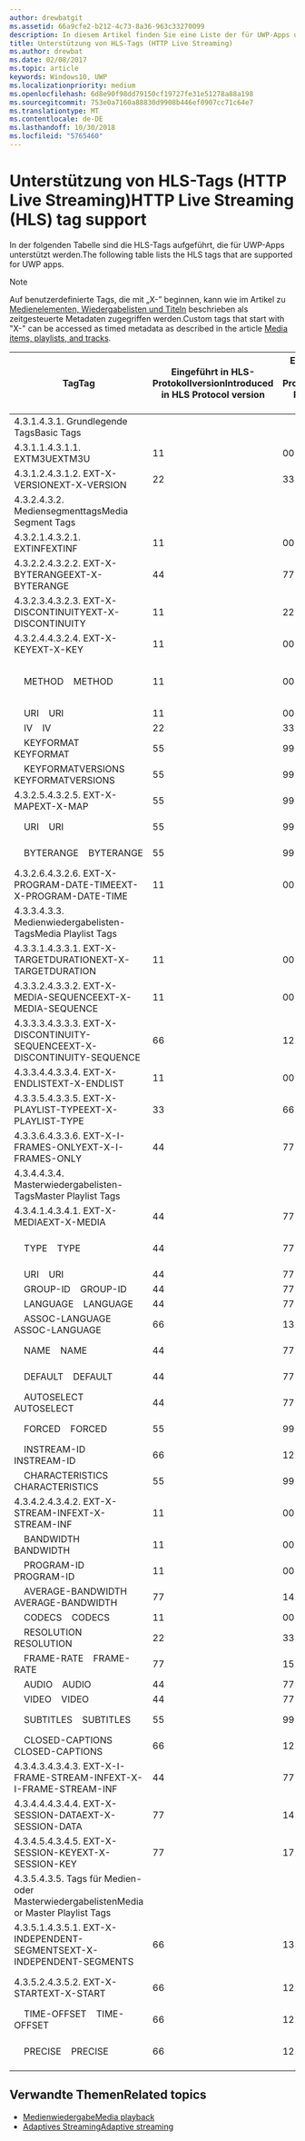 ```yaml
---
author: drewbatgit
ms.assetid: 66a9cfe2-b212-4c73-8a36-963c33270099
description: In diesem Artikel finden Sie eine Liste der für UWP-Apps unterstützten Tags für das HLS-Protokoll (HTTP Live Streaming).
title: Unterstützung von HLS-Tags (HTTP Live Streaming)
ms.author: drewbat
ms.date: 02/08/2017
ms.topic: article
keywords: Windows10, UWP
ms.localizationpriority: medium
ms.openlocfilehash: 6d8e90f98dd79150cf19727fe31e51278a88a198
ms.sourcegitcommit: 753e0a7160a88830d9908b446ef0907cc71c64e7
ms.translationtype: MT
ms.contentlocale: de-DE
ms.lasthandoff: 10/30/2018
ms.locfileid: "5765460"
---
```

# <a name="http-live-streaming-hls-tag-support"></a><span data-ttu-id="fa76d-104">Unterstützung von HLS-Tags (HTTP Live Streaming)</span><span class="sxs-lookup"><span data-stu-id="fa76d-104">HTTP Live Streaming (HLS) tag support</span></span>
<span data-ttu-id="fa76d-105">In der folgenden Tabelle sind die HLS-Tags aufgeführt, die für UWP-Apps unterstützt werden.</span><span class="sxs-lookup"><span data-stu-id="fa76d-105">The following table lists the HLS tags that are supported for UWP apps.</span></span>

> [!NOTE] 
> <span data-ttu-id="fa76d-106">Auf benutzerdefinierte Tags, die mit „X-” beginnen, kann wie im Artikel zu [Medienelementen, Wiedergabelisten und Titeln](media-playback-with-mediasource.md) beschrieben als zeitgesteuerte Metadaten zugegriffen werden.</span><span class="sxs-lookup"><span data-stu-id="fa76d-106">Custom tags that start with "X-" can be accessed as timed metadata as described in the article [Media items, playlists, and tracks](media-playback-with-mediasource.md).</span></span>

|<span data-ttu-id="fa76d-107">Tag</span><span class="sxs-lookup"><span data-stu-id="fa76d-107">Tag</span></span> |<span data-ttu-id="fa76d-108">Eingeführt in HLS-Protokollversion</span><span class="sxs-lookup"><span data-stu-id="fa76d-108">Introduced in HLS Protocol version</span></span>|<span data-ttu-id="fa76d-109">Entwurfsversion des HLS-Protokolldokuments</span><span class="sxs-lookup"><span data-stu-id="fa76d-109">HLS Protocol Document Draft Version</span></span>|<span data-ttu-id="fa76d-110">Erforderlich auf dem Client</span><span class="sxs-lookup"><span data-stu-id="fa76d-110">Required on Client</span></span>|<span data-ttu-id="fa76d-111">Juliversion von Windows 10</span><span class="sxs-lookup"><span data-stu-id="fa76d-111">July release of Windows 10</span></span>|<span data-ttu-id="fa76d-112">Windows 10, Version 1511</span><span class="sxs-lookup"><span data-stu-id="fa76d-112">Windows 10, Version 1511</span></span>|<span data-ttu-id="fa76d-113">Windows 10, Version 1607</span><span class="sxs-lookup"><span data-stu-id="fa76d-113">Windows 10, Version 1607</span></span> |
|---------------------|-----------|--------------|---------|--------------|-----|-----|
|<span data-ttu-id="fa76d-114">4.3.1.</span><span class="sxs-lookup"><span data-stu-id="fa76d-114">4.3.1.</span></span>  <span data-ttu-id="fa76d-115">Grundlegende Tags</span><span class="sxs-lookup"><span data-stu-id="fa76d-115">Basic Tags</span></span>                 |             |                   |         |             |     |    |
| <span data-ttu-id="fa76d-116">4.3.1.1.</span><span class="sxs-lookup"><span data-stu-id="fa76d-116">4.3.1.1.</span></span>  <span data-ttu-id="fa76d-117">EXTM3U</span><span class="sxs-lookup"><span data-stu-id="fa76d-117">EXTM3U</span></span> |<span data-ttu-id="fa76d-118">1</span><span class="sxs-lookup"><span data-stu-id="fa76d-118">1</span></span>|<span data-ttu-id="fa76d-119">0</span><span class="sxs-lookup"><span data-stu-id="fa76d-119">0</span></span>|<span data-ttu-id="fa76d-120">ERFORDERLICH</span><span class="sxs-lookup"><span data-stu-id="fa76d-120">REQUIRED</span></span>|<span data-ttu-id="fa76d-121">Unterstützt</span><span class="sxs-lookup"><span data-stu-id="fa76d-121">Supported</span></span>|<span data-ttu-id="fa76d-122">Unterstützt</span><span class="sxs-lookup"><span data-stu-id="fa76d-122">Supported</span></span>|<span data-ttu-id="fa76d-123">Unterstützt</span><span class="sxs-lookup"><span data-stu-id="fa76d-123">Supported</span></span>|
| <span data-ttu-id="fa76d-124">4.3.1.2.</span><span class="sxs-lookup"><span data-stu-id="fa76d-124">4.3.1.2.</span></span>  <span data-ttu-id="fa76d-125">EXT-X-VERSION</span><span class="sxs-lookup"><span data-stu-id="fa76d-125">EXT-X-VERSION</span></span> |<span data-ttu-id="fa76d-126">2</span><span class="sxs-lookup"><span data-stu-id="fa76d-126">2</span></span>|<span data-ttu-id="fa76d-127">3</span><span class="sxs-lookup"><span data-stu-id="fa76d-127">3</span></span>|<span data-ttu-id="fa76d-128">ERFORDERLICH</span><span class="sxs-lookup"><span data-stu-id="fa76d-128">REQUIRED</span></span>|<span data-ttu-id="fa76d-129">Unterstützt</span><span class="sxs-lookup"><span data-stu-id="fa76d-129">Supported</span></span>|<span data-ttu-id="fa76d-130">Unterstützt</span><span class="sxs-lookup"><span data-stu-id="fa76d-130">Supported</span></span>|<span data-ttu-id="fa76d-131">Unterstützt</span><span class="sxs-lookup"><span data-stu-id="fa76d-131">Supported</span></span>
|<span data-ttu-id="fa76d-132">4.3.2.</span><span class="sxs-lookup"><span data-stu-id="fa76d-132">4.3.2.</span></span>  <span data-ttu-id="fa76d-133">Mediensegmenttags</span><span class="sxs-lookup"><span data-stu-id="fa76d-133">Media Segment Tags</span></span>                 |             |                   |         |             |     |    | 
| <span data-ttu-id="fa76d-134">4.3.2.1.</span><span class="sxs-lookup"><span data-stu-id="fa76d-134">4.3.2.1.</span></span>  <span data-ttu-id="fa76d-135">EXTINF</span><span class="sxs-lookup"><span data-stu-id="fa76d-135">EXTINF</span></span>  |<span data-ttu-id="fa76d-136">1</span><span class="sxs-lookup"><span data-stu-id="fa76d-136">1</span></span>|<span data-ttu-id="fa76d-137">0</span><span class="sxs-lookup"><span data-stu-id="fa76d-137">0</span></span>|<span data-ttu-id="fa76d-138">ERFORDERLICH</span><span class="sxs-lookup"><span data-stu-id="fa76d-138">REQUIRED</span></span>|<span data-ttu-id="fa76d-139">Unterstützt</span><span class="sxs-lookup"><span data-stu-id="fa76d-139">Supported</span></span>|<span data-ttu-id="fa76d-140">Unterstützt</span><span class="sxs-lookup"><span data-stu-id="fa76d-140">Supported</span></span>|<span data-ttu-id="fa76d-141">Unterstützt</span><span class="sxs-lookup"><span data-stu-id="fa76d-141">Supported</span></span>
| <span data-ttu-id="fa76d-142">4.3.2.2.</span><span class="sxs-lookup"><span data-stu-id="fa76d-142">4.3.2.2.</span></span>  <span data-ttu-id="fa76d-143">EXT-X-BYTERANGE</span><span class="sxs-lookup"><span data-stu-id="fa76d-143">EXT-X-BYTERANGE</span></span> |<span data-ttu-id="fa76d-144">4</span><span class="sxs-lookup"><span data-stu-id="fa76d-144">4</span></span>|<span data-ttu-id="fa76d-145">7</span><span class="sxs-lookup"><span data-stu-id="fa76d-145">7</span></span>|<span data-ttu-id="fa76d-146">OPTIONAL</span><span class="sxs-lookup"><span data-stu-id="fa76d-146">OPTIONAL</span></span>|<span data-ttu-id="fa76d-147">Unterstützt</span><span class="sxs-lookup"><span data-stu-id="fa76d-147">Supported</span></span>|<span data-ttu-id="fa76d-148">Unterstützt</span><span class="sxs-lookup"><span data-stu-id="fa76d-148">Supported</span></span>|<span data-ttu-id="fa76d-149">Unterstützt</span><span class="sxs-lookup"><span data-stu-id="fa76d-149">Supported</span></span>|
| <span data-ttu-id="fa76d-150">4.3.2.3.</span><span class="sxs-lookup"><span data-stu-id="fa76d-150">4.3.2.3.</span></span>  <span data-ttu-id="fa76d-151">EXT-X-DISCONTINUITY</span><span class="sxs-lookup"><span data-stu-id="fa76d-151">EXT-X-DISCONTINUITY</span></span> |<span data-ttu-id="fa76d-152">1</span><span class="sxs-lookup"><span data-stu-id="fa76d-152">1</span></span>|<span data-ttu-id="fa76d-153">2</span><span class="sxs-lookup"><span data-stu-id="fa76d-153">2</span></span>|<span data-ttu-id="fa76d-154">OPTIONAL</span><span class="sxs-lookup"><span data-stu-id="fa76d-154">OPTIONAL</span></span>|<span data-ttu-id="fa76d-155">Unterstützt</span><span class="sxs-lookup"><span data-stu-id="fa76d-155">Supported</span></span>|<span data-ttu-id="fa76d-156">Unterstützt</span><span class="sxs-lookup"><span data-stu-id="fa76d-156">Supported</span></span>|<span data-ttu-id="fa76d-157">Unterstützt</span><span class="sxs-lookup"><span data-stu-id="fa76d-157">Supported</span></span>|
| <span data-ttu-id="fa76d-158">4.3.2.4.</span><span class="sxs-lookup"><span data-stu-id="fa76d-158">4.3.2.4.</span></span>  <span data-ttu-id="fa76d-159">EXT-X-KEY</span><span class="sxs-lookup"><span data-stu-id="fa76d-159">EXT-X-KEY</span></span> |<span data-ttu-id="fa76d-160">1</span><span class="sxs-lookup"><span data-stu-id="fa76d-160">1</span></span>|<span data-ttu-id="fa76d-161">0</span><span class="sxs-lookup"><span data-stu-id="fa76d-161">0</span></span>|<span data-ttu-id="fa76d-162">OPTIONAL</span><span class="sxs-lookup"><span data-stu-id="fa76d-162">OPTIONAL</span></span>|<span data-ttu-id="fa76d-163">Unterstützt</span><span class="sxs-lookup"><span data-stu-id="fa76d-163">Supported</span></span>|<span data-ttu-id="fa76d-164">Unterstützt</span><span class="sxs-lookup"><span data-stu-id="fa76d-164">Supported</span></span>|<span data-ttu-id="fa76d-165">Unterstützt</span><span class="sxs-lookup"><span data-stu-id="fa76d-165">Supported</span></span>|
|<span data-ttu-id="fa76d-166">&nbsp;&nbsp;&nbsp; METHOD</span><span class="sxs-lookup"><span data-stu-id="fa76d-166">&nbsp;&nbsp;&nbsp; METHOD</span></span>|<span data-ttu-id="fa76d-167">1</span><span class="sxs-lookup"><span data-stu-id="fa76d-167">1</span></span>|<span data-ttu-id="fa76d-168">0</span><span class="sxs-lookup"><span data-stu-id="fa76d-168">0</span></span>|<span data-ttu-id="fa76d-169">Attribut</span><span class="sxs-lookup"><span data-stu-id="fa76d-169">Attribute</span></span>|<span data-ttu-id="fa76d-170">„NONE, AES-128”</span><span class="sxs-lookup"><span data-stu-id="fa76d-170">"NONE, AES-128"</span></span>|<span data-ttu-id="fa76d-171">„NONE, AES-128”</span><span class="sxs-lookup"><span data-stu-id="fa76d-171">"NONE, AES-128"</span></span>|<span data-ttu-id="fa76d-172">„NONE, AES-128, SAMPLE-AES”</span><span class="sxs-lookup"><span data-stu-id="fa76d-172">"NONE, AES-128, SAMPLE-AES"</span></span>|
|<span data-ttu-id="fa76d-173">&nbsp;&nbsp;&nbsp; URI</span><span class="sxs-lookup"><span data-stu-id="fa76d-173">&nbsp;&nbsp;&nbsp; URI</span></span>|<span data-ttu-id="fa76d-174">1</span><span class="sxs-lookup"><span data-stu-id="fa76d-174">1</span></span>|<span data-ttu-id="fa76d-175">0</span><span class="sxs-lookup"><span data-stu-id="fa76d-175">0</span></span>|<span data-ttu-id="fa76d-176">Attribut</span><span class="sxs-lookup"><span data-stu-id="fa76d-176">Attribute</span></span>|<span data-ttu-id="fa76d-177">Unterstützt</span><span class="sxs-lookup"><span data-stu-id="fa76d-177">Supported</span></span>|<span data-ttu-id="fa76d-178">Unterstützt</span><span class="sxs-lookup"><span data-stu-id="fa76d-178">Supported</span></span>|<span data-ttu-id="fa76d-179">Unterstützt</span><span class="sxs-lookup"><span data-stu-id="fa76d-179">Supported</span></span>|
|<span data-ttu-id="fa76d-180">&nbsp;&nbsp;&nbsp; IV</span><span class="sxs-lookup"><span data-stu-id="fa76d-180">&nbsp;&nbsp;&nbsp; IV</span></span>|<span data-ttu-id="fa76d-181">2</span><span class="sxs-lookup"><span data-stu-id="fa76d-181">2</span></span>|<span data-ttu-id="fa76d-182">3</span><span class="sxs-lookup"><span data-stu-id="fa76d-182">3</span></span>|<span data-ttu-id="fa76d-183">Attribut</span><span class="sxs-lookup"><span data-stu-id="fa76d-183">Attribute</span></span>|<span data-ttu-id="fa76d-184">Unterstützt</span><span class="sxs-lookup"><span data-stu-id="fa76d-184">Supported</span></span>|<span data-ttu-id="fa76d-185">Unterstützt</span><span class="sxs-lookup"><span data-stu-id="fa76d-185">Supported</span></span>|<span data-ttu-id="fa76d-186">Unterstützt</span><span class="sxs-lookup"><span data-stu-id="fa76d-186">Supported</span></span>|
|<span data-ttu-id="fa76d-187">&nbsp;&nbsp;&nbsp; KEYFORMAT</span><span class="sxs-lookup"><span data-stu-id="fa76d-187">&nbsp;&nbsp;&nbsp; KEYFORMAT</span></span>|<span data-ttu-id="fa76d-188">5</span><span class="sxs-lookup"><span data-stu-id="fa76d-188">5</span></span>|<span data-ttu-id="fa76d-189">9</span><span class="sxs-lookup"><span data-stu-id="fa76d-189">9</span></span>|<span data-ttu-id="fa76d-190">Attribut</span><span class="sxs-lookup"><span data-stu-id="fa76d-190">Attribute</span></span>|<span data-ttu-id="fa76d-191">Nicht unterstützt</span><span class="sxs-lookup"><span data-stu-id="fa76d-191">Not Supported</span></span>|<span data-ttu-id="fa76d-192">Nicht unterstützt</span><span class="sxs-lookup"><span data-stu-id="fa76d-192">Not Supported</span></span>|<span data-ttu-id="fa76d-193">Nicht unterstützt</span><span class="sxs-lookup"><span data-stu-id="fa76d-193">Not Supported</span></span>|
|<span data-ttu-id="fa76d-194">&nbsp;&nbsp;&nbsp; KEYFORMATVERSIONS</span><span class="sxs-lookup"><span data-stu-id="fa76d-194">&nbsp;&nbsp;&nbsp; KEYFORMATVERSIONS</span></span>|<span data-ttu-id="fa76d-195">5</span><span class="sxs-lookup"><span data-stu-id="fa76d-195">5</span></span>|<span data-ttu-id="fa76d-196">9</span><span class="sxs-lookup"><span data-stu-id="fa76d-196">9</span></span>|<span data-ttu-id="fa76d-197">Attribut</span><span class="sxs-lookup"><span data-stu-id="fa76d-197">Attribute</span></span>|<span data-ttu-id="fa76d-198">Nicht unterstützt</span><span class="sxs-lookup"><span data-stu-id="fa76d-198">Not Supported</span></span>|<span data-ttu-id="fa76d-199">Nicht unterstützt</span><span class="sxs-lookup"><span data-stu-id="fa76d-199">Not Supported</span></span>|<span data-ttu-id="fa76d-200">Nicht unterstützt</span><span class="sxs-lookup"><span data-stu-id="fa76d-200">Not Supported</span></span>|
| <span data-ttu-id="fa76d-201">4.3.2.5.</span><span class="sxs-lookup"><span data-stu-id="fa76d-201">4.3.2.5.</span></span>  <span data-ttu-id="fa76d-202">EXT-X-MAP</span><span class="sxs-lookup"><span data-stu-id="fa76d-202">EXT-X-MAP</span></span> |<span data-ttu-id="fa76d-203">5</span><span class="sxs-lookup"><span data-stu-id="fa76d-203">5</span></span>|<span data-ttu-id="fa76d-204">9</span><span class="sxs-lookup"><span data-stu-id="fa76d-204">9</span></span>|<span data-ttu-id="fa76d-205">OPTIONAL</span><span class="sxs-lookup"><span data-stu-id="fa76d-205">OPTIONAL</span></span>|<span data-ttu-id="fa76d-206">Nicht unterstützt</span><span class="sxs-lookup"><span data-stu-id="fa76d-206">Not Supported</span></span>|<span data-ttu-id="fa76d-207">Nicht unterstützt</span><span class="sxs-lookup"><span data-stu-id="fa76d-207">Not Supported</span></span>|<span data-ttu-id="fa76d-208">Nicht unterstützt</span><span class="sxs-lookup"><span data-stu-id="fa76d-208">Not Supported</span></span>|
|<span data-ttu-id="fa76d-209">&nbsp;&nbsp;&nbsp; URI</span><span class="sxs-lookup"><span data-stu-id="fa76d-209">&nbsp;&nbsp;&nbsp; URI</span></span>|<span data-ttu-id="fa76d-210">5</span><span class="sxs-lookup"><span data-stu-id="fa76d-210">5</span></span>|<span data-ttu-id="fa76d-211">9</span><span class="sxs-lookup"><span data-stu-id="fa76d-211">9</span></span>|<span data-ttu-id="fa76d-212">Attribut</span><span class="sxs-lookup"><span data-stu-id="fa76d-212">Attribute</span></span>|<span data-ttu-id="fa76d-213">Nicht unterstützt</span><span class="sxs-lookup"><span data-stu-id="fa76d-213">Not Supported</span></span>|<span data-ttu-id="fa76d-214">Nicht unterstützt</span><span class="sxs-lookup"><span data-stu-id="fa76d-214">Not Supported</span></span>|<span data-ttu-id="fa76d-215">Nicht unterstützt</span><span class="sxs-lookup"><span data-stu-id="fa76d-215">Not Supported</span></span>|
|<span data-ttu-id="fa76d-216">&nbsp;&nbsp;&nbsp; BYTERANGE</span><span class="sxs-lookup"><span data-stu-id="fa76d-216">&nbsp;&nbsp;&nbsp; BYTERANGE</span></span>|<span data-ttu-id="fa76d-217">5</span><span class="sxs-lookup"><span data-stu-id="fa76d-217">5</span></span>|<span data-ttu-id="fa76d-218">9</span><span class="sxs-lookup"><span data-stu-id="fa76d-218">9</span></span>|<span data-ttu-id="fa76d-219">Attribut</span><span class="sxs-lookup"><span data-stu-id="fa76d-219">Attribute</span></span>|<span data-ttu-id="fa76d-220">Nicht unterstützt</span><span class="sxs-lookup"><span data-stu-id="fa76d-220">Not Supported</span></span>|<span data-ttu-id="fa76d-221">Nicht unterstützt</span><span class="sxs-lookup"><span data-stu-id="fa76d-221">Not Supported</span></span>|<span data-ttu-id="fa76d-222">Nicht unterstützt</span><span class="sxs-lookup"><span data-stu-id="fa76d-222">Not Supported</span></span>|
| <span data-ttu-id="fa76d-223">4.3.2.6.</span><span class="sxs-lookup"><span data-stu-id="fa76d-223">4.3.2.6.</span></span>  <span data-ttu-id="fa76d-224">EXT-X-PROGRAM-DATE-TIME</span><span class="sxs-lookup"><span data-stu-id="fa76d-224">EXT-X-PROGRAM-DATE-TIME</span></span> |<span data-ttu-id="fa76d-225">1</span><span class="sxs-lookup"><span data-stu-id="fa76d-225">1</span></span>|<span data-ttu-id="fa76d-226">0</span><span class="sxs-lookup"><span data-stu-id="fa76d-226">0</span></span>|<span data-ttu-id="fa76d-227">OPTIONAL</span><span class="sxs-lookup"><span data-stu-id="fa76d-227">OPTIONAL</span></span>|<span data-ttu-id="fa76d-228">Nicht unterstützt</span><span class="sxs-lookup"><span data-stu-id="fa76d-228">Not Supported</span></span>|<span data-ttu-id="fa76d-229">Nicht unterstützt</span><span class="sxs-lookup"><span data-stu-id="fa76d-229">Not Supported</span></span>|<span data-ttu-id="fa76d-230">Nicht unterstützt</span><span class="sxs-lookup"><span data-stu-id="fa76d-230">Not Supported</span></span>|
|<span data-ttu-id="fa76d-231">4.3.3.</span><span class="sxs-lookup"><span data-stu-id="fa76d-231">4.3.3.</span></span>  <span data-ttu-id="fa76d-232">Medienwiedergabelisten-Tags</span><span class="sxs-lookup"><span data-stu-id="fa76d-232">Media Playlist Tags</span></span>                 |             |                   |         |             |     |    | 
| <span data-ttu-id="fa76d-233">4.3.3.1.</span><span class="sxs-lookup"><span data-stu-id="fa76d-233">4.3.3.1.</span></span>  <span data-ttu-id="fa76d-234">EXT-X-TARGETDURATION</span><span class="sxs-lookup"><span data-stu-id="fa76d-234">EXT-X-TARGETDURATION</span></span>  |<span data-ttu-id="fa76d-235">1</span><span class="sxs-lookup"><span data-stu-id="fa76d-235">1</span></span>|<span data-ttu-id="fa76d-236">0</span><span class="sxs-lookup"><span data-stu-id="fa76d-236">0</span></span>|<span data-ttu-id="fa76d-237">ERFORDERLICH</span><span class="sxs-lookup"><span data-stu-id="fa76d-237">REQUIRED</span></span>|<span data-ttu-id="fa76d-238">Unterstützt</span><span class="sxs-lookup"><span data-stu-id="fa76d-238">Supported</span></span>|<span data-ttu-id="fa76d-239">Unterstützt</span><span class="sxs-lookup"><span data-stu-id="fa76d-239">Supported</span></span>|<span data-ttu-id="fa76d-240">Unterstützt</span><span class="sxs-lookup"><span data-stu-id="fa76d-240">Supported</span></span>|
| <span data-ttu-id="fa76d-241">4.3.3.2.</span><span class="sxs-lookup"><span data-stu-id="fa76d-241">4.3.3.2.</span></span>  <span data-ttu-id="fa76d-242">EXT-X-MEDIA-SEQUENCE</span><span class="sxs-lookup"><span data-stu-id="fa76d-242">EXT-X-MEDIA-SEQUENCE</span></span>  |<span data-ttu-id="fa76d-243">1</span><span class="sxs-lookup"><span data-stu-id="fa76d-243">1</span></span>|<span data-ttu-id="fa76d-244">0</span><span class="sxs-lookup"><span data-stu-id="fa76d-244">0</span></span>|<span data-ttu-id="fa76d-245">OPTIONAL</span><span class="sxs-lookup"><span data-stu-id="fa76d-245">OPTIONAL</span></span>|<span data-ttu-id="fa76d-246">Unterstützt</span><span class="sxs-lookup"><span data-stu-id="fa76d-246">Supported</span></span>|<span data-ttu-id="fa76d-247">Unterstützt</span><span class="sxs-lookup"><span data-stu-id="fa76d-247">Supported</span></span>|<span data-ttu-id="fa76d-248">Unterstützt</span><span class="sxs-lookup"><span data-stu-id="fa76d-248">Supported</span></span>|
| <span data-ttu-id="fa76d-249">4.3.3.3.</span><span class="sxs-lookup"><span data-stu-id="fa76d-249">4.3.3.3.</span></span>  <span data-ttu-id="fa76d-250">EXT-X-DISCONTINUITY-SEQUENCE</span><span class="sxs-lookup"><span data-stu-id="fa76d-250">EXT-X-DISCONTINUITY-SEQUENCE</span></span>|<span data-ttu-id="fa76d-251">6</span><span class="sxs-lookup"><span data-stu-id="fa76d-251">6</span></span>|<span data-ttu-id="fa76d-252">12</span><span class="sxs-lookup"><span data-stu-id="fa76d-252">12</span></span>|<span data-ttu-id="fa76d-253">OPTIONAL</span><span class="sxs-lookup"><span data-stu-id="fa76d-253">OPTIONAL</span></span>|<span data-ttu-id="fa76d-254">Nicht unterstützt</span><span class="sxs-lookup"><span data-stu-id="fa76d-254">Not Supported</span></span>|<span data-ttu-id="fa76d-255">Nicht unterstützt</span><span class="sxs-lookup"><span data-stu-id="fa76d-255">Not Supported</span></span>|<span data-ttu-id="fa76d-256">Nicht unterstützt</span><span class="sxs-lookup"><span data-stu-id="fa76d-256">Not Supported</span></span>|
| <span data-ttu-id="fa76d-257">4.3.3.4.</span><span class="sxs-lookup"><span data-stu-id="fa76d-257">4.3.3.4.</span></span>  <span data-ttu-id="fa76d-258">EXT-X-ENDLIST</span><span class="sxs-lookup"><span data-stu-id="fa76d-258">EXT-X-ENDLIST</span></span> |<span data-ttu-id="fa76d-259">1</span><span class="sxs-lookup"><span data-stu-id="fa76d-259">1</span></span>|<span data-ttu-id="fa76d-260">0</span><span class="sxs-lookup"><span data-stu-id="fa76d-260">0</span></span>|<span data-ttu-id="fa76d-261">OPTIONAL</span><span class="sxs-lookup"><span data-stu-id="fa76d-261">OPTIONAL</span></span>|<span data-ttu-id="fa76d-262">Unterstützt</span><span class="sxs-lookup"><span data-stu-id="fa76d-262">Supported</span></span>|<span data-ttu-id="fa76d-263">Unterstützt</span><span class="sxs-lookup"><span data-stu-id="fa76d-263">Supported</span></span>|<span data-ttu-id="fa76d-264">Unterstützt</span><span class="sxs-lookup"><span data-stu-id="fa76d-264">Supported</span></span>|
| <span data-ttu-id="fa76d-265">4.3.3.5.</span><span class="sxs-lookup"><span data-stu-id="fa76d-265">4.3.3.5.</span></span>  <span data-ttu-id="fa76d-266">EXT-X-PLAYLIST-TYPE</span><span class="sxs-lookup"><span data-stu-id="fa76d-266">EXT-X-PLAYLIST-TYPE</span></span> |<span data-ttu-id="fa76d-267">3</span><span class="sxs-lookup"><span data-stu-id="fa76d-267">3</span></span>|<span data-ttu-id="fa76d-268">6</span><span class="sxs-lookup"><span data-stu-id="fa76d-268">6</span></span>|<span data-ttu-id="fa76d-269">OPTIONAL</span><span class="sxs-lookup"><span data-stu-id="fa76d-269">OPTIONAL</span></span>|<span data-ttu-id="fa76d-270">Unterstützt</span><span class="sxs-lookup"><span data-stu-id="fa76d-270">Supported</span></span>|<span data-ttu-id="fa76d-271">Unterstützt</span><span class="sxs-lookup"><span data-stu-id="fa76d-271">Supported</span></span>|<span data-ttu-id="fa76d-272">Unterstützt</span><span class="sxs-lookup"><span data-stu-id="fa76d-272">Supported</span></span>|
| <span data-ttu-id="fa76d-273">4.3.3.6.</span><span class="sxs-lookup"><span data-stu-id="fa76d-273">4.3.3.6.</span></span>  <span data-ttu-id="fa76d-274">EXT-X-I-FRAMES-ONLY</span><span class="sxs-lookup"><span data-stu-id="fa76d-274">EXT-X-I-FRAMES-ONLY</span></span> |<span data-ttu-id="fa76d-275">4</span><span class="sxs-lookup"><span data-stu-id="fa76d-275">4</span></span>|<span data-ttu-id="fa76d-276">7</span><span class="sxs-lookup"><span data-stu-id="fa76d-276">7</span></span>|<span data-ttu-id="fa76d-277">OPTIONAL</span><span class="sxs-lookup"><span data-stu-id="fa76d-277">OPTIONAL</span></span>|<span data-ttu-id="fa76d-278">Nicht unterstützt</span><span class="sxs-lookup"><span data-stu-id="fa76d-278">Not Supported</span></span>|<span data-ttu-id="fa76d-279">Nicht unterstützt</span><span class="sxs-lookup"><span data-stu-id="fa76d-279">Not Supported</span></span>|<span data-ttu-id="fa76d-280">Nicht unterstützt</span><span class="sxs-lookup"><span data-stu-id="fa76d-280">Not Supported</span></span>|
|<span data-ttu-id="fa76d-281">4.3.4.</span><span class="sxs-lookup"><span data-stu-id="fa76d-281">4.3.4.</span></span>  <span data-ttu-id="fa76d-282">Masterwiedergabelisten-Tags</span><span class="sxs-lookup"><span data-stu-id="fa76d-282">Master Playlist Tags</span></span>                 |             |                   |         |             |     |    |
| <span data-ttu-id="fa76d-283">4.3.4.1.</span><span class="sxs-lookup"><span data-stu-id="fa76d-283">4.3.4.1.</span></span>  <span data-ttu-id="fa76d-284">EXT-X-MEDIA</span><span class="sxs-lookup"><span data-stu-id="fa76d-284">EXT-X-MEDIA</span></span> |<span data-ttu-id="fa76d-285">4</span><span class="sxs-lookup"><span data-stu-id="fa76d-285">4</span></span>|<span data-ttu-id="fa76d-286">7</span><span class="sxs-lookup"><span data-stu-id="fa76d-286">7</span></span>|<span data-ttu-id="fa76d-287">OPTIONAL</span><span class="sxs-lookup"><span data-stu-id="fa76d-287">OPTIONAL</span></span>|<span data-ttu-id="fa76d-288">Unterstützt</span><span class="sxs-lookup"><span data-stu-id="fa76d-288">Supported</span></span>|<span data-ttu-id="fa76d-289">Unterstützt</span><span class="sxs-lookup"><span data-stu-id="fa76d-289">Supported</span></span>|<span data-ttu-id="fa76d-290">Unterstützt</span><span class="sxs-lookup"><span data-stu-id="fa76d-290">Supported</span></span>|
|<span data-ttu-id="fa76d-291">&nbsp;&nbsp;&nbsp;  TYPE</span><span class="sxs-lookup"><span data-stu-id="fa76d-291">&nbsp;&nbsp;&nbsp;  TYPE</span></span>|<span data-ttu-id="fa76d-292">4</span><span class="sxs-lookup"><span data-stu-id="fa76d-292">4</span></span>|<span data-ttu-id="fa76d-293">7</span><span class="sxs-lookup"><span data-stu-id="fa76d-293">7</span></span>|<span data-ttu-id="fa76d-294">Attribut</span><span class="sxs-lookup"><span data-stu-id="fa76d-294">Attribute</span></span>|<span data-ttu-id="fa76d-295">„AUDIO, VIDEO”</span><span class="sxs-lookup"><span data-stu-id="fa76d-295">"AUDIO, VIDEO"</span></span>|<span data-ttu-id="fa76d-296">„AUDIO, VIDEO”</span><span class="sxs-lookup"><span data-stu-id="fa76d-296">"AUDIO, VIDEO"</span></span>|<span data-ttu-id="fa76d-297">„AUDIO, VIDEO, SUBTITLES”</span><span class="sxs-lookup"><span data-stu-id="fa76d-297">"AUDIO, VIDEO, SUBTITLES"</span></span>|
|<span data-ttu-id="fa76d-298">&nbsp;&nbsp;&nbsp;  URI</span><span class="sxs-lookup"><span data-stu-id="fa76d-298">&nbsp;&nbsp;&nbsp;  URI</span></span>|<span data-ttu-id="fa76d-299">4</span><span class="sxs-lookup"><span data-stu-id="fa76d-299">4</span></span>|<span data-ttu-id="fa76d-300">7</span><span class="sxs-lookup"><span data-stu-id="fa76d-300">7</span></span>|<span data-ttu-id="fa76d-301">Attribut</span><span class="sxs-lookup"><span data-stu-id="fa76d-301">Attribute</span></span>|<span data-ttu-id="fa76d-302">Unterstützt</span><span class="sxs-lookup"><span data-stu-id="fa76d-302">Supported</span></span>|<span data-ttu-id="fa76d-303">Unterstützt</span><span class="sxs-lookup"><span data-stu-id="fa76d-303">Supported</span></span>|<span data-ttu-id="fa76d-304">Unterstützt</span><span class="sxs-lookup"><span data-stu-id="fa76d-304">Supported</span></span>|
|<span data-ttu-id="fa76d-305">&nbsp;&nbsp;&nbsp;  GROUP-ID</span><span class="sxs-lookup"><span data-stu-id="fa76d-305">&nbsp;&nbsp;&nbsp;  GROUP-ID</span></span>|<span data-ttu-id="fa76d-306">4</span><span class="sxs-lookup"><span data-stu-id="fa76d-306">4</span></span>|<span data-ttu-id="fa76d-307">7</span><span class="sxs-lookup"><span data-stu-id="fa76d-307">7</span></span>|<span data-ttu-id="fa76d-308">Attribut</span><span class="sxs-lookup"><span data-stu-id="fa76d-308">Attribute</span></span>|<span data-ttu-id="fa76d-309">Unterstützt</span><span class="sxs-lookup"><span data-stu-id="fa76d-309">Supported</span></span>|<span data-ttu-id="fa76d-310">Unterstützt</span><span class="sxs-lookup"><span data-stu-id="fa76d-310">Supported</span></span>|<span data-ttu-id="fa76d-311">Unterstützt</span><span class="sxs-lookup"><span data-stu-id="fa76d-311">Supported</span></span>|
|<span data-ttu-id="fa76d-312">&nbsp;&nbsp;&nbsp;  LANGUAGE</span><span class="sxs-lookup"><span data-stu-id="fa76d-312">&nbsp;&nbsp;&nbsp;  LANGUAGE</span></span>|<span data-ttu-id="fa76d-313">4</span><span class="sxs-lookup"><span data-stu-id="fa76d-313">4</span></span>|<span data-ttu-id="fa76d-314">7</span><span class="sxs-lookup"><span data-stu-id="fa76d-314">7</span></span>|<span data-ttu-id="fa76d-315">Attribut</span><span class="sxs-lookup"><span data-stu-id="fa76d-315">Attribute</span></span>|<span data-ttu-id="fa76d-316">Unterstützt</span><span class="sxs-lookup"><span data-stu-id="fa76d-316">Supported</span></span>|<span data-ttu-id="fa76d-317">Unterstützt</span><span class="sxs-lookup"><span data-stu-id="fa76d-317">Supported</span></span>|<span data-ttu-id="fa76d-318">Unterstützt</span><span class="sxs-lookup"><span data-stu-id="fa76d-318">Supported</span></span>|
|<span data-ttu-id="fa76d-319">&nbsp;&nbsp;&nbsp;  ASSOC-LANGUAGE</span><span class="sxs-lookup"><span data-stu-id="fa76d-319">&nbsp;&nbsp;&nbsp;  ASSOC-LANGUAGE</span></span>|<span data-ttu-id="fa76d-320">6</span><span class="sxs-lookup"><span data-stu-id="fa76d-320">6</span></span>|<span data-ttu-id="fa76d-321">13</span><span class="sxs-lookup"><span data-stu-id="fa76d-321">13</span></span>|<span data-ttu-id="fa76d-322">Attribut</span><span class="sxs-lookup"><span data-stu-id="fa76d-322">Attribute</span></span>|<span data-ttu-id="fa76d-323">Nicht unterstützt</span><span class="sxs-lookup"><span data-stu-id="fa76d-323">Not Supported</span></span>|<span data-ttu-id="fa76d-324">Nicht unterstützt</span><span class="sxs-lookup"><span data-stu-id="fa76d-324">Not Supported</span></span>|<span data-ttu-id="fa76d-325">Nicht unterstützt</span><span class="sxs-lookup"><span data-stu-id="fa76d-325">Not Supported</span></span>|
|<span data-ttu-id="fa76d-326">&nbsp;&nbsp;&nbsp;  NAME</span><span class="sxs-lookup"><span data-stu-id="fa76d-326">&nbsp;&nbsp;&nbsp;  NAME</span></span>|<span data-ttu-id="fa76d-327">4</span><span class="sxs-lookup"><span data-stu-id="fa76d-327">4</span></span>|<span data-ttu-id="fa76d-328">7</span><span class="sxs-lookup"><span data-stu-id="fa76d-328">7</span></span>|<span data-ttu-id="fa76d-329">Attribut</span><span class="sxs-lookup"><span data-stu-id="fa76d-329">Attribute</span></span>|<span data-ttu-id="fa76d-330">Nicht unterstützt</span><span class="sxs-lookup"><span data-stu-id="fa76d-330">Not Supported</span></span>|<span data-ttu-id="fa76d-331">Nicht unterstützt</span><span class="sxs-lookup"><span data-stu-id="fa76d-331">Not Supported</span></span>|<span data-ttu-id="fa76d-332">Unterstützt</span><span class="sxs-lookup"><span data-stu-id="fa76d-332">Supported</span></span>|
|<span data-ttu-id="fa76d-333">&nbsp;&nbsp;&nbsp;  DEFAULT</span><span class="sxs-lookup"><span data-stu-id="fa76d-333">&nbsp;&nbsp;&nbsp;  DEFAULT</span></span>|<span data-ttu-id="fa76d-334">4</span><span class="sxs-lookup"><span data-stu-id="fa76d-334">4</span></span>|<span data-ttu-id="fa76d-335">7</span><span class="sxs-lookup"><span data-stu-id="fa76d-335">7</span></span>|<span data-ttu-id="fa76d-336">Attribut</span><span class="sxs-lookup"><span data-stu-id="fa76d-336">Attribute</span></span>|<span data-ttu-id="fa76d-337">Nicht unterstützt</span><span class="sxs-lookup"><span data-stu-id="fa76d-337">Not Supported</span></span>|<span data-ttu-id="fa76d-338">Nicht unterstützt</span><span class="sxs-lookup"><span data-stu-id="fa76d-338">Not Supported</span></span>|<span data-ttu-id="fa76d-339">Nicht unterstützt</span><span class="sxs-lookup"><span data-stu-id="fa76d-339">Not Supported</span></span>|
|<span data-ttu-id="fa76d-340">&nbsp;&nbsp;&nbsp;  AUTOSELECT</span><span class="sxs-lookup"><span data-stu-id="fa76d-340">&nbsp;&nbsp;&nbsp;  AUTOSELECT</span></span>|<span data-ttu-id="fa76d-341">4</span><span class="sxs-lookup"><span data-stu-id="fa76d-341">4</span></span>|<span data-ttu-id="fa76d-342">7</span><span class="sxs-lookup"><span data-stu-id="fa76d-342">7</span></span>|<span data-ttu-id="fa76d-343">Attribut</span><span class="sxs-lookup"><span data-stu-id="fa76d-343">Attribute</span></span>|<span data-ttu-id="fa76d-344">Nicht unterstützt</span><span class="sxs-lookup"><span data-stu-id="fa76d-344">Not Supported</span></span>|<span data-ttu-id="fa76d-345">Nicht unterstützt</span><span class="sxs-lookup"><span data-stu-id="fa76d-345">Not Supported</span></span>|<span data-ttu-id="fa76d-346">Nicht unterstützt</span><span class="sxs-lookup"><span data-stu-id="fa76d-346">Not Supported</span></span>|
|<span data-ttu-id="fa76d-347">&nbsp;&nbsp;&nbsp;  FORCED</span><span class="sxs-lookup"><span data-stu-id="fa76d-347">&nbsp;&nbsp;&nbsp;  FORCED</span></span>|<span data-ttu-id="fa76d-348">5</span><span class="sxs-lookup"><span data-stu-id="fa76d-348">5</span></span>|<span data-ttu-id="fa76d-349">9</span><span class="sxs-lookup"><span data-stu-id="fa76d-349">9</span></span>|<span data-ttu-id="fa76d-350">Attribut</span><span class="sxs-lookup"><span data-stu-id="fa76d-350">Attribute</span></span>|<span data-ttu-id="fa76d-351">Nicht unterstützt</span><span class="sxs-lookup"><span data-stu-id="fa76d-351">Not Supported</span></span>|<span data-ttu-id="fa76d-352">Nicht unterstützt</span><span class="sxs-lookup"><span data-stu-id="fa76d-352">Not Supported</span></span>|<span data-ttu-id="fa76d-353">Nicht unterstützt</span><span class="sxs-lookup"><span data-stu-id="fa76d-353">Not Supported</span></span>|
|<span data-ttu-id="fa76d-354">&nbsp;&nbsp;&nbsp;  INSTREAM-ID</span><span class="sxs-lookup"><span data-stu-id="fa76d-354">&nbsp;&nbsp;&nbsp;  INSTREAM-ID</span></span>|<span data-ttu-id="fa76d-355">6</span><span class="sxs-lookup"><span data-stu-id="fa76d-355">6</span></span>|<span data-ttu-id="fa76d-356">12</span><span class="sxs-lookup"><span data-stu-id="fa76d-356">12</span></span>|<span data-ttu-id="fa76d-357">Attribut</span><span class="sxs-lookup"><span data-stu-id="fa76d-357">Attribute</span></span>|<span data-ttu-id="fa76d-358">Nicht unterstützt</span><span class="sxs-lookup"><span data-stu-id="fa76d-358">Not Supported</span></span>|<span data-ttu-id="fa76d-359">Nicht unterstützt</span><span class="sxs-lookup"><span data-stu-id="fa76d-359">Not Supported</span></span>|<span data-ttu-id="fa76d-360">Nicht unterstützt</span><span class="sxs-lookup"><span data-stu-id="fa76d-360">Not Supported</span></span>|
|<span data-ttu-id="fa76d-361">&nbsp;&nbsp;&nbsp;  CHARACTERISTICS</span><span class="sxs-lookup"><span data-stu-id="fa76d-361">&nbsp;&nbsp;&nbsp;  CHARACTERISTICS</span></span>|<span data-ttu-id="fa76d-362">5</span><span class="sxs-lookup"><span data-stu-id="fa76d-362">5</span></span>|<span data-ttu-id="fa76d-363">9</span><span class="sxs-lookup"><span data-stu-id="fa76d-363">9</span></span>|<span data-ttu-id="fa76d-364">Attribut</span><span class="sxs-lookup"><span data-stu-id="fa76d-364">Attribute</span></span>|<span data-ttu-id="fa76d-365">Nicht unterstützt</span><span class="sxs-lookup"><span data-stu-id="fa76d-365">Not Supported</span></span>|<span data-ttu-id="fa76d-366">Nicht unterstützt</span><span class="sxs-lookup"><span data-stu-id="fa76d-366">Not Supported</span></span>|<span data-ttu-id="fa76d-367">Nicht unterstützt</span><span class="sxs-lookup"><span data-stu-id="fa76d-367">Not Supported</span></span>|
| <span data-ttu-id="fa76d-368">4.3.4.2.</span><span class="sxs-lookup"><span data-stu-id="fa76d-368">4.3.4.2.</span></span>  <span data-ttu-id="fa76d-369">EXT-X-STREAM-INF</span><span class="sxs-lookup"><span data-stu-id="fa76d-369">EXT-X-STREAM-INF</span></span>  |<span data-ttu-id="fa76d-370">1</span><span class="sxs-lookup"><span data-stu-id="fa76d-370">1</span></span>|<span data-ttu-id="fa76d-371">0</span><span class="sxs-lookup"><span data-stu-id="fa76d-371">0</span></span>|<span data-ttu-id="fa76d-372">ERFORDERLICH</span><span class="sxs-lookup"><span data-stu-id="fa76d-372">REQUIRED</span></span>|<span data-ttu-id="fa76d-373">Unterstützt</span><span class="sxs-lookup"><span data-stu-id="fa76d-373">Supported</span></span>|<span data-ttu-id="fa76d-374">Unterstützt</span><span class="sxs-lookup"><span data-stu-id="fa76d-374">Supported</span></span>|<span data-ttu-id="fa76d-375">Unterstützt</span><span class="sxs-lookup"><span data-stu-id="fa76d-375">Supported</span></span>|
|<span data-ttu-id="fa76d-376">&nbsp;&nbsp;&nbsp;  BANDWIDTH</span><span class="sxs-lookup"><span data-stu-id="fa76d-376">&nbsp;&nbsp;&nbsp;  BANDWIDTH</span></span>|<span data-ttu-id="fa76d-377">1</span><span class="sxs-lookup"><span data-stu-id="fa76d-377">1</span></span>|<span data-ttu-id="fa76d-378">0</span><span class="sxs-lookup"><span data-stu-id="fa76d-378">0</span></span>|<span data-ttu-id="fa76d-379">Attribut</span><span class="sxs-lookup"><span data-stu-id="fa76d-379">Attribute</span></span>|<span data-ttu-id="fa76d-380">Unterstützt</span><span class="sxs-lookup"><span data-stu-id="fa76d-380">Supported</span></span>|<span data-ttu-id="fa76d-381">Unterstützt</span><span class="sxs-lookup"><span data-stu-id="fa76d-381">Supported</span></span>|<span data-ttu-id="fa76d-382">Unterstützt</span><span class="sxs-lookup"><span data-stu-id="fa76d-382">Supported</span></span>|
|<span data-ttu-id="fa76d-383">&nbsp;&nbsp;&nbsp;  PROGRAM-ID</span><span class="sxs-lookup"><span data-stu-id="fa76d-383">&nbsp;&nbsp;&nbsp;  PROGRAM-ID</span></span>|<span data-ttu-id="fa76d-384">1</span><span class="sxs-lookup"><span data-stu-id="fa76d-384">1</span></span>|<span data-ttu-id="fa76d-385">0</span><span class="sxs-lookup"><span data-stu-id="fa76d-385">0</span></span>|<span data-ttu-id="fa76d-386">Attribut</span><span class="sxs-lookup"><span data-stu-id="fa76d-386">Attribute</span></span>|<span data-ttu-id="fa76d-387">Nicht verfügbar</span><span class="sxs-lookup"><span data-stu-id="fa76d-387">NA</span></span>|<span data-ttu-id="fa76d-388">Nicht verfügbar</span><span class="sxs-lookup"><span data-stu-id="fa76d-388">NA</span></span>|<span data-ttu-id="fa76d-389">Nicht verfügbar</span><span class="sxs-lookup"><span data-stu-id="fa76d-389">NA</span></span>|
|<span data-ttu-id="fa76d-390">&nbsp;&nbsp;&nbsp;  AVERAGE-BANDWIDTH</span><span class="sxs-lookup"><span data-stu-id="fa76d-390">&nbsp;&nbsp;&nbsp;  AVERAGE-BANDWIDTH</span></span>|<span data-ttu-id="fa76d-391">7</span><span class="sxs-lookup"><span data-stu-id="fa76d-391">7</span></span>|<span data-ttu-id="fa76d-392">14</span><span class="sxs-lookup"><span data-stu-id="fa76d-392">14</span></span>|<span data-ttu-id="fa76d-393">Attribut</span><span class="sxs-lookup"><span data-stu-id="fa76d-393">Attribute</span></span>|<span data-ttu-id="fa76d-394">Nicht unterstützt</span><span class="sxs-lookup"><span data-stu-id="fa76d-394">Not Supported</span></span>|<span data-ttu-id="fa76d-395">Nicht unterstützt</span><span class="sxs-lookup"><span data-stu-id="fa76d-395">Not Supported</span></span>|<span data-ttu-id="fa76d-396">Nicht unterstützt</span><span class="sxs-lookup"><span data-stu-id="fa76d-396">Not Supported</span></span>|
|<span data-ttu-id="fa76d-397">&nbsp;&nbsp;&nbsp;  CODECS</span><span class="sxs-lookup"><span data-stu-id="fa76d-397">&nbsp;&nbsp;&nbsp;  CODECS</span></span>|<span data-ttu-id="fa76d-398">1</span><span class="sxs-lookup"><span data-stu-id="fa76d-398">1</span></span>|<span data-ttu-id="fa76d-399">0</span><span class="sxs-lookup"><span data-stu-id="fa76d-399">0</span></span>|<span data-ttu-id="fa76d-400">Attribut</span><span class="sxs-lookup"><span data-stu-id="fa76d-400">Attribute</span></span>|<span data-ttu-id="fa76d-401">Unterstützt</span><span class="sxs-lookup"><span data-stu-id="fa76d-401">Supported</span></span>|<span data-ttu-id="fa76d-402">Unterstützt</span><span class="sxs-lookup"><span data-stu-id="fa76d-402">Supported</span></span>|<span data-ttu-id="fa76d-403">Unterstützt</span><span class="sxs-lookup"><span data-stu-id="fa76d-403">Supported</span></span>|
|<span data-ttu-id="fa76d-404">&nbsp;&nbsp;&nbsp;  RESOLUTION</span><span class="sxs-lookup"><span data-stu-id="fa76d-404">&nbsp;&nbsp;&nbsp;  RESOLUTION</span></span>|<span data-ttu-id="fa76d-405">2</span><span class="sxs-lookup"><span data-stu-id="fa76d-405">2</span></span>|<span data-ttu-id="fa76d-406">3</span><span class="sxs-lookup"><span data-stu-id="fa76d-406">3</span></span>|<span data-ttu-id="fa76d-407">Attribut</span><span class="sxs-lookup"><span data-stu-id="fa76d-407">Attribute</span></span>|<span data-ttu-id="fa76d-408">Unterstützt</span><span class="sxs-lookup"><span data-stu-id="fa76d-408">Supported</span></span>|<span data-ttu-id="fa76d-409">Unterstützt</span><span class="sxs-lookup"><span data-stu-id="fa76d-409">Supported</span></span>|<span data-ttu-id="fa76d-410">Unterstützt</span><span class="sxs-lookup"><span data-stu-id="fa76d-410">Supported</span></span>|
|<span data-ttu-id="fa76d-411">&nbsp;&nbsp;&nbsp;  FRAME-RATE</span><span class="sxs-lookup"><span data-stu-id="fa76d-411">&nbsp;&nbsp;&nbsp;  FRAME-RATE</span></span>|<span data-ttu-id="fa76d-412">7</span><span class="sxs-lookup"><span data-stu-id="fa76d-412">7</span></span>|<span data-ttu-id="fa76d-413">15</span><span class="sxs-lookup"><span data-stu-id="fa76d-413">15</span></span>|<span data-ttu-id="fa76d-414">Attribut</span><span class="sxs-lookup"><span data-stu-id="fa76d-414">Attribute</span></span>|<span data-ttu-id="fa76d-415">Nicht verfügbar</span><span class="sxs-lookup"><span data-stu-id="fa76d-415">NA</span></span>|<span data-ttu-id="fa76d-416">Nicht verfügbar</span><span class="sxs-lookup"><span data-stu-id="fa76d-416">NA</span></span>|<span data-ttu-id="fa76d-417">Nicht verfügbar</span><span class="sxs-lookup"><span data-stu-id="fa76d-417">NA</span></span>|
|<span data-ttu-id="fa76d-418">&nbsp;&nbsp;&nbsp;  AUDIO</span><span class="sxs-lookup"><span data-stu-id="fa76d-418">&nbsp;&nbsp;&nbsp;  AUDIO</span></span>|<span data-ttu-id="fa76d-419">4</span><span class="sxs-lookup"><span data-stu-id="fa76d-419">4</span></span>|<span data-ttu-id="fa76d-420">7</span><span class="sxs-lookup"><span data-stu-id="fa76d-420">7</span></span>|<span data-ttu-id="fa76d-421">Attribut</span><span class="sxs-lookup"><span data-stu-id="fa76d-421">Attribute</span></span>|<span data-ttu-id="fa76d-422">Unterstützt</span><span class="sxs-lookup"><span data-stu-id="fa76d-422">Supported</span></span>|<span data-ttu-id="fa76d-423">Unterstützt</span><span class="sxs-lookup"><span data-stu-id="fa76d-423">Supported</span></span>|<span data-ttu-id="fa76d-424">Unterstützt</span><span class="sxs-lookup"><span data-stu-id="fa76d-424">Supported</span></span>|
|<span data-ttu-id="fa76d-425">&nbsp;&nbsp;&nbsp;  VIDEO</span><span class="sxs-lookup"><span data-stu-id="fa76d-425">&nbsp;&nbsp;&nbsp;  VIDEO</span></span>|<span data-ttu-id="fa76d-426">4</span><span class="sxs-lookup"><span data-stu-id="fa76d-426">4</span></span>|<span data-ttu-id="fa76d-427">7</span><span class="sxs-lookup"><span data-stu-id="fa76d-427">7</span></span>|<span data-ttu-id="fa76d-428">Attribut</span><span class="sxs-lookup"><span data-stu-id="fa76d-428">Attribute</span></span>|<span data-ttu-id="fa76d-429">Unterstützt</span><span class="sxs-lookup"><span data-stu-id="fa76d-429">Supported</span></span>|<span data-ttu-id="fa76d-430">Unterstützt</span><span class="sxs-lookup"><span data-stu-id="fa76d-430">Supported</span></span>|<span data-ttu-id="fa76d-431">Unterstützt</span><span class="sxs-lookup"><span data-stu-id="fa76d-431">Supported</span></span>|
|<span data-ttu-id="fa76d-432">&nbsp;&nbsp;&nbsp;  SUBTITLES</span><span class="sxs-lookup"><span data-stu-id="fa76d-432">&nbsp;&nbsp;&nbsp;  SUBTITLES</span></span>|<span data-ttu-id="fa76d-433">5</span><span class="sxs-lookup"><span data-stu-id="fa76d-433">5</span></span>|<span data-ttu-id="fa76d-434">9</span><span class="sxs-lookup"><span data-stu-id="fa76d-434">9</span></span>|<span data-ttu-id="fa76d-435">Attribut</span><span class="sxs-lookup"><span data-stu-id="fa76d-435">Attribute</span></span>|<span data-ttu-id="fa76d-436">Nicht unterstützt</span><span class="sxs-lookup"><span data-stu-id="fa76d-436">Not Supported</span></span>|<span data-ttu-id="fa76d-437">Nicht unterstützt</span><span class="sxs-lookup"><span data-stu-id="fa76d-437">Not Supported</span></span>|<span data-ttu-id="fa76d-438">Unterstützt</span><span class="sxs-lookup"><span data-stu-id="fa76d-438">Supported</span></span>|
|<span data-ttu-id="fa76d-439">&nbsp;&nbsp;&nbsp;  CLOSED-CAPTIONS</span><span class="sxs-lookup"><span data-stu-id="fa76d-439">&nbsp;&nbsp;&nbsp;  CLOSED-CAPTIONS</span></span>|<span data-ttu-id="fa76d-440">6</span><span class="sxs-lookup"><span data-stu-id="fa76d-440">6</span></span>|<span data-ttu-id="fa76d-441">12</span><span class="sxs-lookup"><span data-stu-id="fa76d-441">12</span></span>|<span data-ttu-id="fa76d-442">Attribut</span><span class="sxs-lookup"><span data-stu-id="fa76d-442">Attribute</span></span>|<span data-ttu-id="fa76d-443">Nicht unterstützt</span><span class="sxs-lookup"><span data-stu-id="fa76d-443">Not Supported</span></span>|<span data-ttu-id="fa76d-444">Nicht unterstützt</span><span class="sxs-lookup"><span data-stu-id="fa76d-444">Not Supported</span></span>|<span data-ttu-id="fa76d-445">Nicht unterstützt</span><span class="sxs-lookup"><span data-stu-id="fa76d-445">Not Supported</span></span>|
| <span data-ttu-id="fa76d-446">4.3.4.3.</span><span class="sxs-lookup"><span data-stu-id="fa76d-446">4.3.4.3.</span></span>  <span data-ttu-id="fa76d-447">EXT-X-I-FRAME-STREAM-INF</span><span class="sxs-lookup"><span data-stu-id="fa76d-447">EXT-X-I-FRAME-STREAM-INF</span></span>  |<span data-ttu-id="fa76d-448">4</span><span class="sxs-lookup"><span data-stu-id="fa76d-448">4</span></span>|<span data-ttu-id="fa76d-449">7</span><span class="sxs-lookup"><span data-stu-id="fa76d-449">7</span></span>|<span data-ttu-id="fa76d-450">OPTIONAL</span><span class="sxs-lookup"><span data-stu-id="fa76d-450">OPTIONAL</span></span>|<span data-ttu-id="fa76d-451">Nicht unterstützt</span><span class="sxs-lookup"><span data-stu-id="fa76d-451">Not Supported</span></span>|<span data-ttu-id="fa76d-452">Nicht unterstützt</span><span class="sxs-lookup"><span data-stu-id="fa76d-452">Not Supported</span></span>|<span data-ttu-id="fa76d-453">Nicht unterstützt</span><span class="sxs-lookup"><span data-stu-id="fa76d-453">Not Supported</span></span>|
| <span data-ttu-id="fa76d-454">4.3.4.4.</span><span class="sxs-lookup"><span data-stu-id="fa76d-454">4.3.4.4.</span></span>  <span data-ttu-id="fa76d-455">EXT-X-SESSION-DATA</span><span class="sxs-lookup"><span data-stu-id="fa76d-455">EXT-X-SESSION-DATA</span></span>  |<span data-ttu-id="fa76d-456">7</span><span class="sxs-lookup"><span data-stu-id="fa76d-456">7</span></span>|<span data-ttu-id="fa76d-457">14</span><span class="sxs-lookup"><span data-stu-id="fa76d-457">14</span></span>|<span data-ttu-id="fa76d-458">OPTIONAL</span><span class="sxs-lookup"><span data-stu-id="fa76d-458">OPTIONAL</span></span>|<span data-ttu-id="fa76d-459">Nicht unterstützt</span><span class="sxs-lookup"><span data-stu-id="fa76d-459">Not Supported</span></span>|<span data-ttu-id="fa76d-460">Nicht unterstützt</span><span class="sxs-lookup"><span data-stu-id="fa76d-460">Not Supported</span></span>|<span data-ttu-id="fa76d-461">Nicht unterstützt</span><span class="sxs-lookup"><span data-stu-id="fa76d-461">Not Supported</span></span>|
| <span data-ttu-id="fa76d-462">4.3.4.5.</span><span class="sxs-lookup"><span data-stu-id="fa76d-462">4.3.4.5.</span></span>  <span data-ttu-id="fa76d-463">EXT-X-SESSION-KEY</span><span class="sxs-lookup"><span data-stu-id="fa76d-463">EXT-X-SESSION-KEY</span></span> |<span data-ttu-id="fa76d-464">7</span><span class="sxs-lookup"><span data-stu-id="fa76d-464">7</span></span>|<span data-ttu-id="fa76d-465">17</span><span class="sxs-lookup"><span data-stu-id="fa76d-465">17</span></span>|<span data-ttu-id="fa76d-466">OPTIONAL</span><span class="sxs-lookup"><span data-stu-id="fa76d-466">OPTIONAL</span></span>|<span data-ttu-id="fa76d-467">Nicht unterstützt</span><span class="sxs-lookup"><span data-stu-id="fa76d-467">Not Supported</span></span>|<span data-ttu-id="fa76d-468">Nicht unterstützt</span><span class="sxs-lookup"><span data-stu-id="fa76d-468">Not Supported</span></span>|<span data-ttu-id="fa76d-469">Nicht unterstützt</span><span class="sxs-lookup"><span data-stu-id="fa76d-469">Not Supported</span></span>|
|<span data-ttu-id="fa76d-470">4.3.5.</span><span class="sxs-lookup"><span data-stu-id="fa76d-470">4.3.5.</span></span>  <span data-ttu-id="fa76d-471">Tags für Medien- oder Masterwiedergabelisten</span><span class="sxs-lookup"><span data-stu-id="fa76d-471">Media or Master Playlist Tags</span></span>                  |             |                   |         |             |     |    |
| <span data-ttu-id="fa76d-472">4.3.5.1.</span><span class="sxs-lookup"><span data-stu-id="fa76d-472">4.3.5.1.</span></span>  <span data-ttu-id="fa76d-473">EXT-X-INDEPENDENT-SEGMENTS</span><span class="sxs-lookup"><span data-stu-id="fa76d-473">EXT-X-INDEPENDENT-SEGMENTS</span></span> |<span data-ttu-id="fa76d-474">6</span><span class="sxs-lookup"><span data-stu-id="fa76d-474">6</span></span>|<span data-ttu-id="fa76d-475">13</span><span class="sxs-lookup"><span data-stu-id="fa76d-475">13</span></span>|<span data-ttu-id="fa76d-476">OPTIONAL</span><span class="sxs-lookup"><span data-stu-id="fa76d-476">OPTIONAL</span></span>|<span data-ttu-id="fa76d-477">Nicht unterstützt</span><span class="sxs-lookup"><span data-stu-id="fa76d-477">Not Supported</span></span>|<span data-ttu-id="fa76d-478">Unterstützt</span><span class="sxs-lookup"><span data-stu-id="fa76d-478">Supported</span></span>|<span data-ttu-id="fa76d-479">Unterstützt</span><span class="sxs-lookup"><span data-stu-id="fa76d-479">Supported</span></span>|
| <span data-ttu-id="fa76d-480">4.3.5.2.</span><span class="sxs-lookup"><span data-stu-id="fa76d-480">4.3.5.2.</span></span>  <span data-ttu-id="fa76d-481">EXT-X-START</span><span class="sxs-lookup"><span data-stu-id="fa76d-481">EXT-X-START</span></span>  |<span data-ttu-id="fa76d-482">6</span><span class="sxs-lookup"><span data-stu-id="fa76d-482">6</span></span>|<span data-ttu-id="fa76d-483">12</span><span class="sxs-lookup"><span data-stu-id="fa76d-483">12</span></span>|<span data-ttu-id="fa76d-484">OPTIONAL</span><span class="sxs-lookup"><span data-stu-id="fa76d-484">OPTIONAL</span></span>|<span data-ttu-id="fa76d-485">Nicht unterstützt</span><span class="sxs-lookup"><span data-stu-id="fa76d-485">Not Supported</span></span>|<span data-ttu-id="fa76d-486">Teilweise unterstützt</span><span class="sxs-lookup"><span data-stu-id="fa76d-486">Partially Supported</span></span>|<span data-ttu-id="fa76d-487">Teilweise unterstützt</span><span class="sxs-lookup"><span data-stu-id="fa76d-487">Partially Supported</span></span>|
|<span data-ttu-id="fa76d-488">&nbsp;&nbsp;&nbsp;  TIME-OFFSET</span><span class="sxs-lookup"><span data-stu-id="fa76d-488">&nbsp;&nbsp;&nbsp;  TIME-OFFSET</span></span>|<span data-ttu-id="fa76d-489">6</span><span class="sxs-lookup"><span data-stu-id="fa76d-489">6</span></span>|<span data-ttu-id="fa76d-490">12</span><span class="sxs-lookup"><span data-stu-id="fa76d-490">12</span></span>|<span data-ttu-id="fa76d-491">Attribut</span><span class="sxs-lookup"><span data-stu-id="fa76d-491">Attribute</span></span>|<span data-ttu-id="fa76d-492">Nicht unterstützt</span><span class="sxs-lookup"><span data-stu-id="fa76d-492">Not Supported</span></span>|<span data-ttu-id="fa76d-493">Unterstützt</span><span class="sxs-lookup"><span data-stu-id="fa76d-493">Supported</span></span>|<span data-ttu-id="fa76d-494">Unterstützt</span><span class="sxs-lookup"><span data-stu-id="fa76d-494">Supported</span></span>|
|<span data-ttu-id="fa76d-495">&nbsp;&nbsp;&nbsp;  PRECISE</span><span class="sxs-lookup"><span data-stu-id="fa76d-495">&nbsp;&nbsp;&nbsp;  PRECISE</span></span>|<span data-ttu-id="fa76d-496">6</span><span class="sxs-lookup"><span data-stu-id="fa76d-496">6</span></span>|<span data-ttu-id="fa76d-497">12</span><span class="sxs-lookup"><span data-stu-id="fa76d-497">12</span></span>|<span data-ttu-id="fa76d-498">Attribut</span><span class="sxs-lookup"><span data-stu-id="fa76d-498">Attribute</span></span>|<span data-ttu-id="fa76d-499">Nicht unterstützt</span><span class="sxs-lookup"><span data-stu-id="fa76d-499">Not Supported</span></span>|<span data-ttu-id="fa76d-500">„NO“ standardmäßig unterstützt</span><span class="sxs-lookup"><span data-stu-id="fa76d-500">Default "NO" supported</span></span>|<span data-ttu-id="fa76d-501">„NO“ standardmäßig unterstützt</span><span class="sxs-lookup"><span data-stu-id="fa76d-501">Default "NO" supported</span></span>|



## <a name="related-topics"></a><span data-ttu-id="fa76d-502">Verwandte Themen</span><span class="sxs-lookup"><span data-stu-id="fa76d-502">Related topics</span></span>

* [<span data-ttu-id="fa76d-503">Medienwiedergabe</span><span class="sxs-lookup"><span data-stu-id="fa76d-503">Media playback</span></span>](media-playback.md)
* [<span data-ttu-id="fa76d-504">Adaptives Streaming</span><span class="sxs-lookup"><span data-stu-id="fa76d-504">Adaptive streaming</span></span>](adaptive-streaming.md)
 

 




